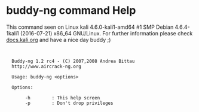 # buddy-ng command Help
 
 This command seen on Linux kali 4.6.0-kali1-amd64 #1 SMP Debian 4.6.4-1kali1 (2016-07-21) x86_64 GNU/Linux. For further information please check [docs.kali.org](docs.kali.org) and have a nice day buddy ;) 

~~~


  Buddy-ng 1.2 rc4 - (C) 2007,2008 Andrea Bittau
  http://www.aircrack-ng.org

  Usage: buddy-ng <options>

  Options:

       -h        : This help screen
       -p        : Don't drop privileges


~~~
